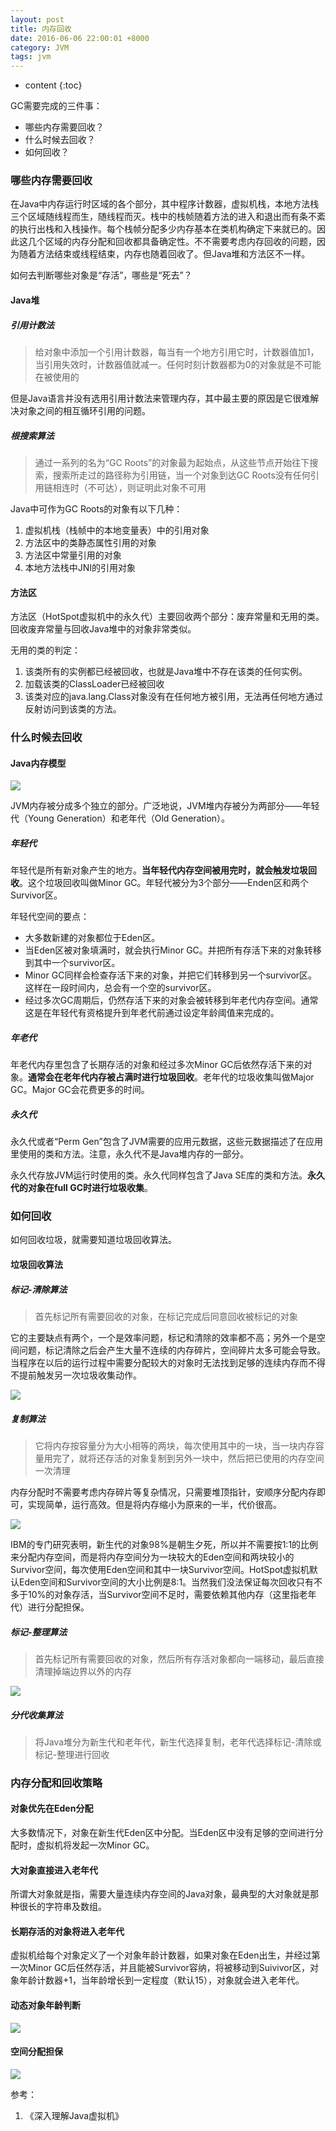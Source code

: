 ```yaml
---
layout: post
title: 内存回收
date: 2016-06-06 22:00:01 +8000
category: JVM
tags: jvm
---
```


* content
{:toc}

GC需要完成的三件事：

* 哪些内存需要回收？
* 什么时候去回收？
* 如何回收？

### 哪些内存需要回收

在Java中内存运行时区域的各个部分，其中程序计数器，虚拟机栈，本地方法栈三个区域随线程而生，随线程而灭。栈中的栈帧随着方法的进入和退出而有条不紊的执行出栈和入栈操作。每个栈帧分配多少内存基本在类机构确定下来就已的。因此这几个区域的内存分配和回收都具备确定性。不不需要考虑内存回收的问题，因为随着方法结束或线程结束，内存也随着回收了。但Java堆和方法区不一样。

如何去判断哪些对象是“存活”，哪些是“死去”？

#### Java堆

##### 引用计数法

>给对象中添加一个引用计数器，每当有一个地方引用它时，计数器值加1，当引用失效时，计数器值就减一。任何时刻计数器都为0的对象就是不可能在被使用的

但是Java语言并没有选用引用计数法来管理内存，其中最主要的原因是它很难解决对象之间的相互循环引用的问题。

##### 根搜索算法

>通过一系列的名为“GC Roots”的对象最为起始点，从这些节点开始往下搜索，搜索所走过的路径称为引用链，当一个对象到达GC Roots没有任何引用链相连时（不可达），则证明此对象不可用

Java中可作为GC Roots的对象有以下几种：

1. 虚拟机栈（栈帧中的本地变量表）中的引用对象
2. 方法区中的类静态属性引用的对象
3. 方法区中常量引用的对象
4. 本地方法栈中JNI的引用对象

#### 方法区

方法区（HotSpot虚拟机中的永久代）主要回收两个部分：废弃常量和无用的类。回收废弃常量与回收Java堆中的对象非常类似。

无用的类的判定：

1. 该类所有的实例都已经被回收，也就是Java堆中不存在该类的任何实例。
2. 加载该类的ClassLoader已经被回收
3. 该类对应的java.lang.Class对象没有在任何地方被引用，无法再任何地方通过反射访问到该类的方法。

### 什么时候去回收

#### Java内存模型

![](/img/virtual/memory.png)

JVM内存被分成多个独立的部分。广泛地说，JVM堆内存被分为两部分——年轻代（Young Generation）和老年代（Old Generation）。

##### 年轻代

年轻代是所有新对象产生的地方。**当年轻代内存空间被用完时，就会触发垃圾回收**。这个垃圾回收叫做Minor GC。年轻代被分为3个部分——Enden区和两个Survivor区。

年轻代空间的要点：

* 大多数新建的对象都位于Eden区。
* 当Eden区被对象填满时，就会执行Minor GC。并把所有存活下来的对象转移到其中一个survivor区。
* Minor GC同样会检查存活下来的对象，并把它们转移到另一个survivor区。这样在一段时间内，总会有一个空的survivor区。
* 经过多次GC周期后，仍然存活下来的对象会被转移到年老代内存空间。通常这是在年轻代有资格提升到年老代前通过设定年龄阈值来完成的。

##### 年老代

年老代内存里包含了长期存活的对象和经过多次Minor GC后依然存活下来的对象。**通常会在老年代内存被占满时进行垃圾回收**。老年代的垃圾收集叫做Major GC。Major GC会花费更多的时间。

##### 永久代

永久代或者“Perm Gen”包含了JVM需要的应用元数据，这些元数据描述了在应用里使用的类和方法。注意，永久代不是Java堆内存的一部分。

永久代存放JVM运行时使用的类。永久代同样包含了Java SE库的类和方法。**永久代的对象在full GC时进行垃圾收集**。

### 如何回收

如何回收垃圾，就需要知道垃圾回收算法。

#### 垃圾回收算法

##### 标记-清除算法

>首先标记所有需要回收的对象，在标记完成后同意回收被标记的对象

它的主要缺点有两个，一个是效率问题，标记和清除的效率都不高；另外一个是空间问题，标记清除之后会产生大量不连续的内存碎片，空间碎片太多可能会导致。当程序在以后的运行过程中需要分配较大的对象时无法找到足够的连续内存而不得不提前触发另一次垃圾收集动作。

![](/img/virtual/sign_clean.png)

##### 复制算法

>它将内存按容量分为大小相等的两块，每次使用其中的一块，当一块内存容量用完了，就将还存活的对象复制到另外一块中，然后把已使用的内存空间一次清理

内存分配时不需要考虑内存碎片等复杂情况，只需要堆顶指针，安顺序分配内存即可，实现简单，运行高效。但是将内存缩小为原来的一半，代价很高。

![](/img/virtual/copy.png)

IBM的专门研究表明，新生代的对象98%是朝生夕死，所以并不需要按1:1的比例来分配内存空间，而是将内存空间分为一块较大的Eden空间和两块较小的Survivor空间，每次使用Eden空间和其中一块Survivor空间。HotSpot虚拟机默认Eden空间和Survivor空间的大小比例是8:1。当然我们没法保证每次回收只有不多于10%的对象存活，当Survivor空间不足时，需要依赖其他内存（这里指老年代）进行分配担保。

##### 标记-整理算法

>首先标记所有需要回收的对象，然后所有存活对象都向一端移动，最后直接清理掉端边界以外的内存

![](/img/virtual/sign_settle.png)

##### 分代收集算法

>将Java堆分为新生代和老年代，新生代选择复制，老年代选择标记-清除或标记-整理进行回收

### 内存分配和回收策略

#### 对象优先在Eden分配

大多数情况下，对象在新生代Eden区中分配。当Eden区中没有足够的空间进行分配时，虚拟机将发起一次Minor GC。

#### 大对象直接进入老年代

所谓大对象就是指，需要大量连续内存空间的Java对象，最典型的大对象就是那种很长的字符串及数组。

#### 长期存活的对象将进入老年代

虚拟机给每个对象定义了一个对象年龄计数器，如果对象在Eden出生，并经过第一次Minor GC后任然存活，并且能被Survivor容纳，将被移动到Suivivor区，对象年龄计数器+1，当年龄增长到一定程度（默认15），对象就会进入老年代。

#### 动态对象年龄判断

![](/img/virtual/age.png)

#### 空间分配担保

![](/img/virtual/space.png)

参考：

1. 《深入理解Java虚拟机》










